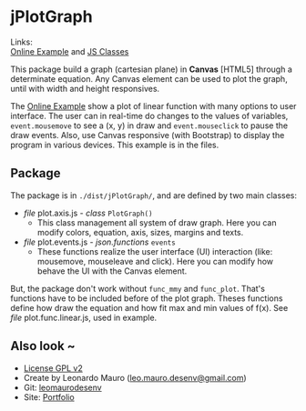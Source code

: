 # jPlotGraph #

Links:      
[Online Example](http://projects.leonardomauro.com/jplotgraph/example/) and [JS Classes](http://www.phpclasses.org/fphp_fields)
   
This package build a graph (cartesian plane) in **Canvas** [HTML5] through a determinate equation. Any Canvas element can be used to plot the graph, until with width and height responsives.   

The [Online Example](http://projects.leonardomauro.com/jplotgraph/example/) show a plot of linear function with many options to user interface. The user can in real-time do changes to the values of variables, `event.mousemove` to see a (x, y) in draw and `event.mouseclick` to pause the draw events. Also, use Canvas responsive (with Bootstrap) to display the program in various devices. This example is in the files.
   
## Package  

The package is in `./dist/jPlotGraph/`, and are defined by two main classes:   
- *file* plot.axis.js - *class* `PlotGraph()`
    - This class management all system of draw graph. Here you can modify colors, equation, axis, sizes, margins and texts.
- *file* plot.events.js - *json.functions* `events`
    - These functions realize the user interface (UI) interaction (like: mousemove, mouseleave and click). Here you can modify how behave the UI with the Canvas element.   

But, the package don't work without `func_mmy` and `func_plot`. That's functions have to be included before of the plot graph. Theses functions define how draw the equation and how fit max and min values of f(x). See *file* plot.func.linear.js, used in example.   


## Also look ~  	
* [License GPL v2](https://www.gnu.org/licenses/old-licenses/gpl-2.0.html)
* Create by Leonardo Mauro (leo.mauro.desenv@gmail.com)
* Git: [leomaurodesenv](https://github.com/leomaurodesenv/)
* Site: [Portfolio](http://leonardomauro.com/portfolio/)
